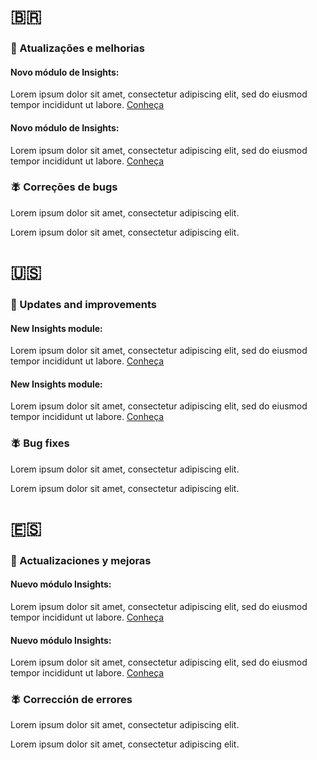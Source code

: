 # :brazil:

### :rocket: Atualizações e melhorias

#### Novo módulo de Insights:

Lorem ipsum dolor sit amet, consectetur adipiscing elit, sed do eiusmod tempor incididunt ut labore. [Conheça](http://google.com)

#### Novo módulo de Insights:

Lorem ipsum dolor sit amet, consectetur adipiscing elit, sed do eiusmod tempor incididunt ut labore. [Conheça](http://google.com)

### :fly: Correções de bugs

Lorem ipsum dolor sit amet, consectetur adipiscing elit.

Lorem ipsum dolor sit amet, consectetur adipiscing elit.


# :us:

### :rocket: Updates and improvements

#### New Insights module:

Lorem ipsum dolor sit amet, consectetur adipiscing elit, sed do eiusmod tempor incididunt ut labore. [Conheça](http://google.com)

#### New Insights module:

Lorem ipsum dolor sit amet, consectetur adipiscing elit, sed do eiusmod tempor incididunt ut labore. [Conheça](http://google.com)

### :fly: Bug fixes

Lorem ipsum dolor sit amet, consectetur adipiscing elit.

Lorem ipsum dolor sit amet, consectetur adipiscing elit.


# :es:

### :rocket: Actualizaciones y mejoras

#### Nuevo módulo Insights:

Lorem ipsum dolor sit amet, consectetur adipiscing elit, sed do eiusmod tempor incididunt ut labore. [Conheça](http://google.com)

#### Nuevo módulo Insights:

Lorem ipsum dolor sit amet, consectetur adipiscing elit, sed do eiusmod tempor incididunt ut labore. [Conheça](http://google.com)

### :fly: Corrección de errores

Lorem ipsum dolor sit amet, consectetur adipiscing elit.

Lorem ipsum dolor sit amet, consectetur adipiscing elit.
